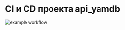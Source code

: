 # CI и CD проекта api_yamdb

![example workflow](https://github.com/lichinin/yamdb_final/actions/workflows/yamdb_workflow.yml/badge.svg)
